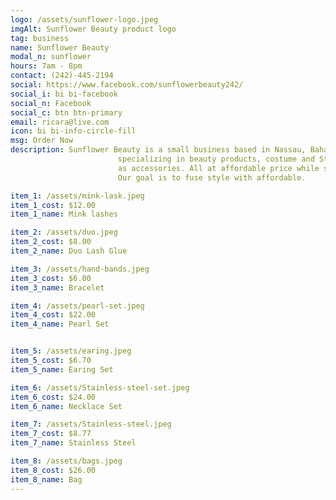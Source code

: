 ```yaml
---
logo: /assets/sunflower-logo.jpeg
imgAlt: Sunflower Beauty product logo
tag: business
name: Sunflower Beauty
modal_n: sunflower
hours: 7am - 8pm 
contact: (242)-445-2194
social: https://www.facebook.com/sunflowerbeauty242/
social_i: bi bi-facebook
social_n: Facebook 
social_c: btn btn-primary
email: ricara@live.com
icon: bi bi-info-circle-fill
msg: Order Now
description: Sunflower Beauty is a small business based in Nassau, Bahamas
                        specializing in beauty products, costume and Stainless Steel jewlery as well 
                        as accessories. All at affordable price while still giving our customer quality.
                        Our goal is to fuse style with affordable.

item_1: /assets/mink-lask.jpeg
item_1_cost: $12.00
item_1_name: Mink lashes

item_2: /assets/duo.jpeg
item_2_cost: $8.00
item_2_name: Duo Lash Glue

item_3: /assets/hand-bands.jpeg
item_3_cost: $6.00
item_3_name: Bracelet

item_4: /assets/pearl-set.jpeg
item_4_cost: $22.00
item_4_name: Pearl Set


item_5: /assets/earing.jpeg
item_5_cost: $6.70
item_5_name: Earing Set

item_6: /assets/Stainless-steel-set.jpeg
item_6_cost: $24.00
item_6_name: Necklace Set

item_7: /assets/Stainless-steel.jpeg
item_7_cost: $8.77
item_7_name: Stainless Steel

item_8: /assets/bags.jpeg
item_8_cost: $26.00
item_8_name: Bag
---
```


    